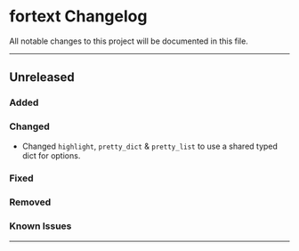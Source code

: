 # fortext Changelog

All notable changes to this project will be documented in this file.

---

## Unreleased

### Added

### Changed

* Changed `highlight`, `pretty_dict` & `pretty_list` to use a shared typed dict for options.

### Fixed

### Removed

### Known Issues

---
